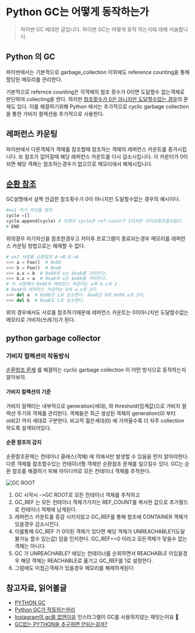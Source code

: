 # Python GC는 어떻게 동작하는가

> 파이썬 GC 에대한 글입니다. 파이썬 GC는 어떻게 동작 하는지에 대해 서술합니다.

## Python 의 GC

파이썬에서는 기본적으로 garbage_collection 이외에도 reference counting을 통해 할당된 메모리를 관리한다.

기본적으로 refernce counting은 각객체의 참조 횟수가 0이면 도달할수 없는객체로 판단하여 collecting을 한다. 하지만 [참조횟수가 0은 아니지만 도달할수없는 경우](#cycleproblem)의 문제도 있다. 이를 해결하기위해 Python 에서는 추가적으로 cyclic garbage collection 을 통한 가비지 컬렉션을 추가적으로 사용한다.

## 레퍼런스 카운팅

파이썬에서 다른객체가 객체를 참조할때 참조하는 객체의 레퍼런스 카운트를 증가시킵니다. 또 참조가 없어질때 해당 레퍼런스 카운트를 다시 감소시킵니다. 이 카운터가 0이되면 해당 객체는 참조하는경우가 없으므로 메모리에서 해제시킵니다.

## [순환 참조](#순환-참조cycleproblem)

GC설명에서 살짝 언급한 참조횟수가 0이 아니지만 도달할수없는 경우의 예시이다.

```python
#ex1 자기 자신을 참조
cycle =[]
cycle.append(cycle) # 이경우 cycle은 ref-count가 1이지만 더이상참조할수없다.
# END
```

위의경우 자기자신을 참조한경우고 저이후 프로그램이 종료되는경우 메모리를 레퍼런스 카운팅 방법으로는 해제할 수 없다.

```python
# ex2 서로를 순환참조 A->B B->A
>>> a = Foo()  # 0x60
>>> b = Foo()  # 0xa8
>>> a.x = b  # 0x60의 x는 0xa8를 가리킨다.
>>> b.x = a  # 0xa8의 x는 0x60를 가리킨다.
# 이 시점에서 0x60의 레퍼런스 카운터는 a와 b.x로 2
# 0xa8의 레퍼런스 카운터는 b와 a.x로 2다.
>>> del a  # 0x60은 1로 감소한다. 0xa8은 b와 0x60.x로 2다.
>>> del b  # 0xa8도 1로 감소한다.
```

위의 경우에서도 서로를 참조하기때문에 레퍼런스 카운트는 0이아니지만 도달할수없는 메모리로 가비지(쓰레기)가 된다.

## python garbage collector

### 가비지 컬렉션의 작동방식

[순환참조 문제](#순환-참조) 를 해결하는 cyclic garbage collection 이 어떤 방식으로 동작하는지 알아보자.

#### 가비지 컬렉션의 기준

가비지 컬렉터는 내부적으로 generation(세대), 와 threshold(임계값)으로 가비지 컬렉션 주기와 객체를 관리한다. 객체들은 최근 생성된 객체의 generation(0) 부터 old(2) 까지 세대로 구분한다. 비교적 젊은세대(0) 에 가까울수록 더 자주 collection 하도록 설계되어있다.

#### 순환 참조의 감지

순환참조문제는 컨테이너 클래스(객체) 에 의에서만 발생할 수 있음을 먼저 알아야한다. 다른 객체를 참조할수있는 컨테이너형 객체만 순환참조 문제를 일으킬수 있다. GC는 순환 참조를 해결하기 위해 아이디어로 모든 컨테이너 객체를 추적한다.

![GC ROOT](https://i.postimg.cc/g0YWdCJj/image.png)

1. GC 시작시 ->GC ROOT로 모든 컨테이너 객체를 추적하고
2. GC_REF 는 모든 컨테이너 객체가가지는 REF_COUNT를 복사한 값으로 추가필드로 컨테이너 객체에 남게된다.
3. 레퍼런스 카운트를 증감 시키지않고 GC_REF를 통해 참조에 CONTAINER 객체가 있을경우 감소시킨다.
4. 이를통해 GC_REF 가 0이된 객체가 있다면 해당 객체가 UNREACHABLE?(도달 불가능 할수 있는값) 임을 인지한다. GC_REF==0 이라고 모든객체가 닿을수 없는객체는 아니다.
5. GC 가 UNREACHABLE? 에있는 컨테이너를 순회하면서 REACHABLE 이있을경우 해당 객체는 REACHABLE로 옮기고 GC_REF를 1로 설정한다.
6. 그럼에도 미접근객체가 있을경우 메모리를 해제하게된다.

## 참고자료, 읽어볼글

- [PYTHON GC](https://velog.io/@jshong0907/Python-GC-2)
- [Python GC가 작동하는원리](https://blog.winterjung.dev/2018/02/18/python-gc)
- [Instagram이 gc를 없엔이유](https://luavis.me/python/dismissing-python-garbage-collection-at-instagram) 인스타그램이 GC를 사용하지않는 재밋는이유 🤔
- [GC없는 PYTHON을 추구하면 안되는걸까?](https://www.youtube.com/watch?v=e2hT7dYzURo)
